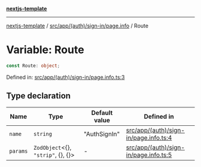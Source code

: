 [**nextjs-template**](README.md)

---

[nextjs-template](README.md) / [src/app/(auth)/sign-in/page.info](<src.app.(auth).sign-in.page.info.md>) / Route

# Variable: Route

```ts
const Route: object;
```

Defined in: [src/app/(auth)/sign-in/page.info.ts:3](<https://github.com/Its-Satyajit/nextjs-template/blob/c8d81b09293d759cbf04e9bc7e542cc7d90740e6/src/app/(auth)/sign-in/page.info.ts#L3>)

## Type declaration

| Name                         | Type                                       | Default value | Defined in                                                                                                                                                                      |
| ---------------------------- | ------------------------------------------ | ------------- | ------------------------------------------------------------------------------------------------------------------------------------------------------------------------------- |
| <a id="name"></a> `name`     | `string`                                   | "AuthSignIn"  | [src/app/(auth)/sign-in/page.info.ts:4](<https://github.com/Its-Satyajit/nextjs-template/blob/c8d81b09293d759cbf04e9bc7e542cc7d90740e6/src/app/(auth)/sign-in/page.info.ts#L4>) |
| <a id="params"></a> `params` | `ZodObject`\<\{\}, `"strip"`, \{\}, \{\}\> | -             | [src/app/(auth)/sign-in/page.info.ts:5](<https://github.com/Its-Satyajit/nextjs-template/blob/c8d81b09293d759cbf04e9bc7e542cc7d90740e6/src/app/(auth)/sign-in/page.info.ts#L5>) |
